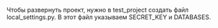 Чтобы развернуть проект, нужно в test_project создать файл local_settings.py. В этот файл указываем SECRET_KEY и DATABASES.